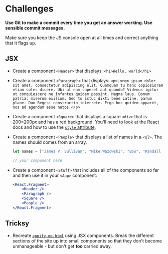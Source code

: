 # Challenges

**Use Git to make a commit every time you get an answer working. Use sensible commit messages.**

Make sure you keep the JS console open at all times and correct anything that it flags up.

## JSX

- Create a component `<Header>` that displays: `<h1>Hello, world</h1>`

- Create a component `<Paragraph>` that displays: `<p>Lorem ipsum dolor sit amet, consectetur adipiscing elit. Quamquam tu hanc copiosiorem etiam soles dicere. Ubi ut eam caperet aut quando? Videmus igitur ut conquiescere ne infantes quidem possint. Magna laus. Bonum patria: miserum exilium. Sed tu istuc dixti bene Latine, parum plane. Duo Reges: constructio interrete. Ergo hoc quidem apparet, nos ad agendum esse natos.</p>`

- Create a component `<Square>` that displays a square `<div>` that is 200×200px and has a red background. You'll need to look at the React docs and how to use the [`style` attribute](http://reactjs.org/docs/dom-elements.html#style).

- Create a component `<People>` that displays a list of names in a `<ul>`. The names should comes from an array.

    ```jsx
    let names = ["James P. Sullivan", "Mike Wazowski", "Boo", "Randall Boggs", "Roz", "Fungus"];

    // your component here
    ```

- Create a component `<Stuff>` that includes all of the components so far and then use it in your `<App>` component:

    ```jsx
    <React.Fragment>
        <Header />
        <Paragraph />
        <Square />
        <People />
    </React.Fragment>
    ```

## Tricksy

- Recreate [`appify-me.html`](https://develop-me.github.io/week-09--react/challenges/01/01-jsx/appify-me.html) using JSX components. Break the different sections of the site up into small components so that they don't become unmanageable - but don't get **too** carried away.
